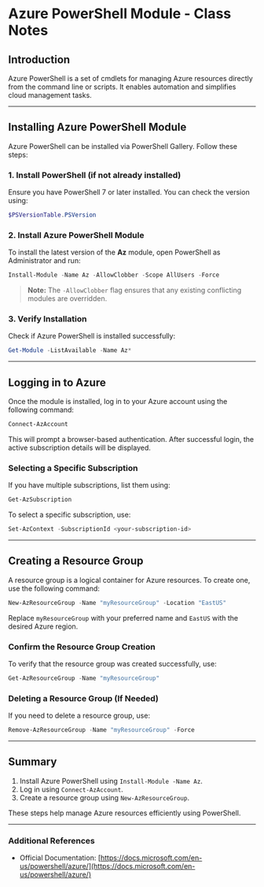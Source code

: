 # Azure PowerShell Module - Class Notes

## Introduction
Azure PowerShell is a set of cmdlets for managing Azure resources directly from the command line or scripts. It enables automation and simplifies cloud management tasks.

---

## Installing Azure PowerShell Module
Azure PowerShell can be installed via PowerShell Gallery. Follow these steps:

### 1. Install PowerShell (if not already installed)
Ensure you have PowerShell 7 or later installed. You can check the version using:
```powershell
$PSVersionTable.PSVersion
```

### 2. Install Azure PowerShell Module
To install the latest version of the **Az** module, open PowerShell as Administrator and run:
```powershell
Install-Module -Name Az -AllowClobber -Scope AllUsers -Force
```
> **Note:** The `-AllowClobber` flag ensures that any existing conflicting modules are overridden.

### 3. Verify Installation
Check if Azure PowerShell is installed successfully:
```powershell
Get-Module -ListAvailable -Name Az*
```

---

## Logging in to Azure
Once the module is installed, log in to your Azure account using the following command:
```powershell
Connect-AzAccount
```
This will prompt a browser-based authentication. After successful login, the active subscription details will be displayed.

### Selecting a Specific Subscription
If you have multiple subscriptions, list them using:
```powershell
Get-AzSubscription
```
To select a specific subscription, use:
```powershell
Set-AzContext -SubscriptionId <your-subscription-id>
```

---

## Creating a Resource Group
A resource group is a logical container for Azure resources. To create one, use the following command:
```powershell
New-AzResourceGroup -Name "myResourceGroup" -Location "EastUS"
```
Replace `myResourceGroup` with your preferred name and `EastUS` with the desired Azure region.

### Confirm the Resource Group Creation
To verify that the resource group was created successfully, use:
```powershell
Get-AzResourceGroup -Name "myResourceGroup"
```

### Deleting a Resource Group (If Needed)
If you need to delete a resource group, use:
```powershell
Remove-AzResourceGroup -Name "myResourceGroup" -Force
```

---

## Summary
1. Install Azure PowerShell using `Install-Module -Name Az`.
2. Log in using `Connect-AzAccount`.
3. Create a resource group using `New-AzResourceGroup`.

These steps help manage Azure resources efficiently using PowerShell.

---

### Additional References
- Official Documentation: [https://docs.microsoft.com/en-us/powershell/azure/](https://docs.microsoft.com/en-us/powershell/azure/)

